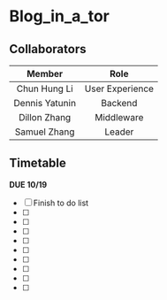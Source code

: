 # Blog_in_a_tor

## Collaborators
|   **Member**   |            **Role**            |
|:--------------:|:------------------------------:|
|Chun Hung Li    | User Experience                |
|Dennis Yatunin  | Backend                        |
|Dillon Zhang    | Middleware                     |
|Samuel Zhang    | Leader                         |

## Timetable

**DUE 10/19**

- [ ] Finish to do list
- [ ]
- [ ]
- [ ]
- [ ]
- [ ]
- [ ]
- [ ]
- [ ]
- [ ] 
